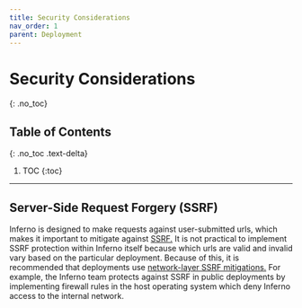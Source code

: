 ```yaml
---
title: Security Considerations
nav_order: 1
parent: Deployment
---
```

# Security Considerations
{: .no_toc}

## Table of Contents
{: .no_toc .text-delta}

1. TOC
{:toc}
---
## Server-Side Request Forgery (SSRF)
Inferno is designed to make requests against user-submitted urls, which makes it
important to mitigate against
[SSRF.](https://cheatsheetseries.owasp.org/cheatsheets/Server_Side_Request_Forgery_Prevention_Cheat_Sheet.html)
It is not practical to implement SSRF protection within Inferno itself because
which urls are valid and invalid vary based on the particular deployment.
Because of this, it is recommended that deployments use [network-layer SSRF
mitigations.](https://cheatsheetseries.owasp.org/cheatsheets/Server_Side_Request_Forgery_Prevention_Cheat_Sheet.html#network-layer)
For example, the Inferno team protects against SSRF in public deployments by
implementing firewall rules in the host operating system which deny Inferno
access to the internal network.
